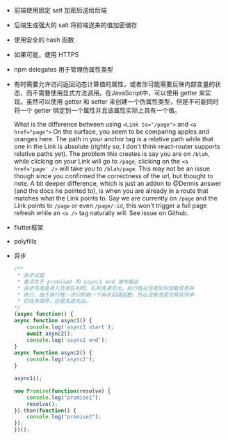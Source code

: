 + 前端使用固定 salt 加密后送给后端
+ 后端生成强大的 salt 将前端送来的值加密储存
+ 使用安全的 hash 函数
+ 如果可能，使用 HTTPS
+ npm delegates 用于管理伪属性类型
+ 有时需要允许访问返回动态计算值的属性，或者你可能需要反映内部变量的状态，而不需要使用显式方法调用。在JavaScript中，可以使用 getter 来实现。虽然可以使用 getter 和 setter 来创建一个伪属性类型，但是不可能同时将一个 getter 绑定到一个属性并且该属性实际上具有一个值。

    What is the difference between using `<Link to="/page">` and `<a href="page">`
    On the surface, you seem to be comparing apples and oranges here. The path in your anchor tag is a relative path while that one in the Link is absolute (rightly so, I don't think react-router supports relative paths yet). The problem this creates is say you are on `/blah`, while clicking on your Link will go to `/page`, clicking on the `<a href='page' />` will take you to `/blah/page`. This may not be an issue though since you confirmed the correctness of the url, but thought to note.
    A bit deeper difference, which is just an addon to @Dennis answer (and the docs he pointed to), is when you are already in a route that matches what the Link points to. Say we are currently on `/page` and the Link points to `/page` or even `/page/:id`, this won't trigger a full page refresh while an `<a />` tag naturally will. See issue on Github.

+ flutter框架
+ polyfills
+ 异步
    ```js
    /**
     * 异步试题
     * 重点在于 promise2 和 async1 end 谁先输出
     * 异步任务是丢入任务队列的，队列先进先出。执行栈从任务队列加载任务并
     * 执行，由于执行栈一次只抓取一个异步回调函数，所以没有改变任务队列中
     * 的任务顺序，还是先进先出。
    */
    (async function() {
    async function async1() {
        console.log('async1 start');
        await async2();
        console.log('async1 end');
    }
    async function async2() {
        console.log('async2');
    }

    async1();

    new Promise(function(resolve) {
        console.log("promise1");
        resolve();
    }).then(function() {
        console.log("promise2");
    });
    })();
    ```